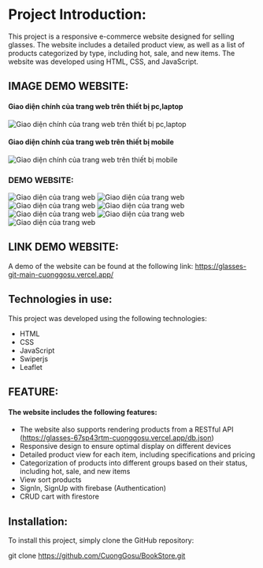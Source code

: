 # Project Introduction:

This project is a responsive e-commerce website designed for selling glasses. The website includes a detailed product view, as well as a list of products categorized by type, including hot, sale, and new items. The website was developed using HTML, CSS, and JavaScript.

## IMAGE DEMO WEBSITE:

#### Giao diện chính của trang web trên thiết bị pc,laptop

![Giao diện chính của trang web trên thiết bị pc,laptop](blob:https://www.facebook.com/2f8de8be-3446-493b-8f93-40943a019d17)

#### Giao diện chính của trang web trên thiết bị mobile

![Giao diện chính của trang web trên thiết bị mobile](blob:https://www.facebook.com/b3f9800d-aa42-430c-b7d1-fec5676082be)

### DEMO WEBSITE:

![Giao diện của trang web](https://www.facebook.com/messenger_media/?attachment_id=1254356048797624&message_id=mid.%24cAAAADtTOtdKNuz4xUGHifjOwenwG&thread_id=100011454351067)
![Giao diện của trang web](https://www.facebook.com/messenger_media/?attachment_id=1390875511691562&message_id=mid.%24cAAAADtTOtdKNu0CqrmHiftJ23O3X&thread_id=100011454351067)
![Giao diện của trang web](https://www.facebook.com/messenger_media/?attachment_id=550565697211714&message_id=mid.%24cAAAADtTOtdKNu0GPlGHifwm6ZqgZ&thread_id=100011454351067)
![Giao diện của trang web](https://www.facebook.com/messenger_media/?attachment_id=174640528888810&message_id=mid.%24cAAAADtTOtdKNu0KLVGHif0pTbs4z&thread_id=100011454351067)
![Giao diện của trang web](https://www.facebook.com/messenger_media/?attachment_id=194938283321706&message_id=mid.%24cAAAADtTOtdKNu5KGmGHik0e1XZi0&thread_id=100011454351067)
![Giao diện của trang web](https://www.facebook.com/messenger_media/?attachment_id=1236449513930984&message_id=mid.%24cAAAADtTOtdKNu5OdKGHik46GMGXQ&thread_id=100011454351067)
![Giao diện của trang web](https://www.facebook.com/messenger_media/?attachment_id=1454121731659536&message_id=mid.%24cAAAADtTOtdKNu5SLdWHik8nbL-Mx&thread_id=100011454351067)

## LINK DEMO WEBSITE:

A demo of the website can be found at the following link: https://glasses-git-main-cuonggosu.vercel.app/

## Technologies in use:

This project was developed using the following technologies:

- HTML
- CSS
- JavaScript
- Swiperjs
- Leaflet

## FEATURE:

#### The website includes the following features:

- The website also supports rendering products from a RESTful API (https://glasses-67sp43rtm-cuonggosu.vercel.app/db.json)
- Responsive design to ensure optimal display on different devices
- Detailed product view for each item, including specifications and pricing
- Categorization of products into different groups based on their status, including hot, sale, and new items
- View sort products
- SignIn, SignUp with firebase (Authentication)
- CRUD cart with firestore

## Installation:

To install this project, simply clone the GitHub repository:

git clone https://github.com/CuongGosu/BookStore.git
